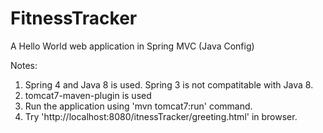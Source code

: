 # FitnessTracker

A Hello World web application in Spring MVC (Java Config)

Notes:

1. Spring 4 and Java 8 is used. Spring 3 is not compatitable with Java 8.
2. tomcat7-maven-plugin is used
3. Run the application using 'mvn tomcat7:run' command.
4. Try 'http://localhost:8080/itnessTracker/greeting.html' in browser.
